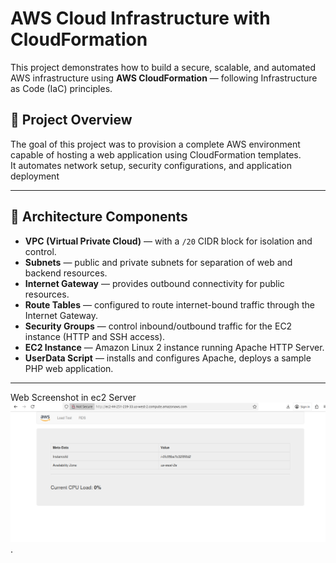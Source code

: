 # AWS Cloud Infrastructure with CloudFormation

This project demonstrates how to build a secure, scalable, and automated AWS infrastructure using **AWS CloudFormation** — following Infrastructure as Code (IaC) principles.

## 📘 Project Overview
The goal of this project was to provision a complete AWS environment capable of hosting a web application using CloudFormation templates.  
It automates network setup, security configurations, and application deployment

---

## 🧱 Architecture Components

- **VPC (Virtual Private Cloud)** — with a `/20` CIDR block for isolation and control.  
- **Subnets** — public and private subnets for separation of web and backend resources.  
- **Internet Gateway** — provides outbound connectivity for public resources.  
- **Route Tables** — configured to route internet-bound traffic through the Internet Gateway.  
- **Security Groups** — control inbound/outbound traffic for the EC2 instance (HTTP and SSH access).  
- **EC2 Instance** — Amazon Linux 2 instance running Apache HTTP Server.  
- **UserData Script** — installs and configures Apache, deploys a sample PHP web application.

---
Web Screenshot in ec2 Server
![webserver image](images/finalOutput.png).
